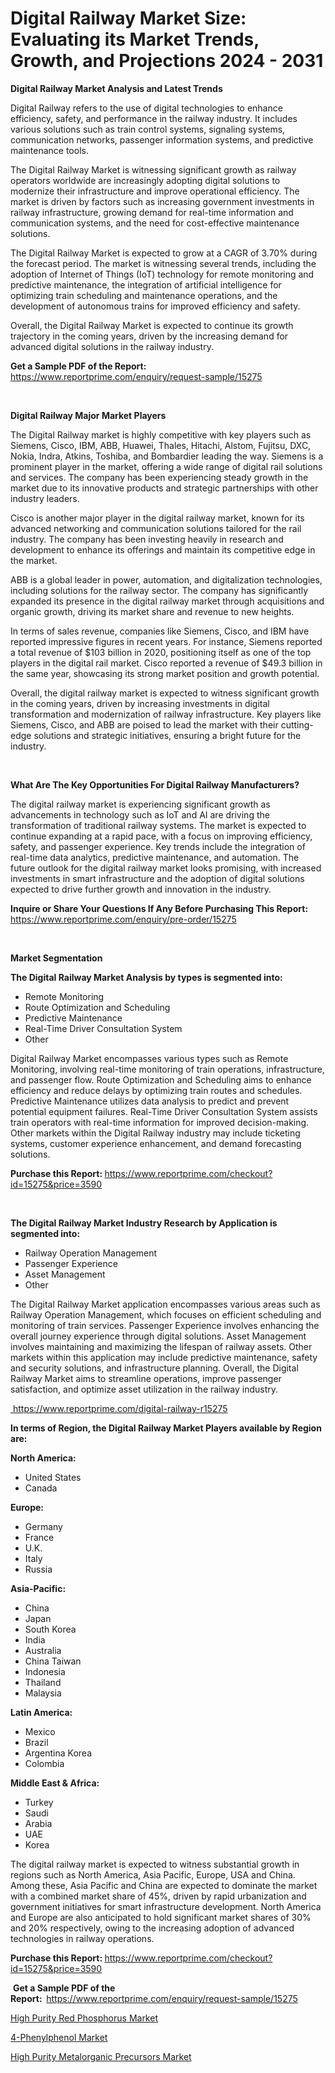 <p><h1>Digital Railway Market Size: Evaluating its Market Trends, Growth, and Projections 2024 - 2031</h1></p><p><strong>Digital Railway Market Analysis and Latest Trends</strong></p>
<p><p>Digital Railway refers to the use of digital technologies to enhance efficiency, safety, and performance in the railway industry. It includes various solutions such as train control systems, signaling systems, communication networks, passenger information systems, and predictive maintenance tools.</p><p>The Digital Railway Market is witnessing significant growth as railway operators worldwide are increasingly adopting digital solutions to modernize their infrastructure and improve operational efficiency. The market is driven by factors such as increasing government investments in railway infrastructure, growing demand for real-time information and communication systems, and the need for cost-effective maintenance solutions.</p><p>The Digital Railway Market is expected to grow at a CAGR of 3.70% during the forecast period. The market is witnessing several trends, including the adoption of Internet of Things (IoT) technology for remote monitoring and predictive maintenance, the integration of artificial intelligence for optimizing train scheduling and maintenance operations, and the development of autonomous trains for improved efficiency and safety.</p><p>Overall, the Digital Railway Market is expected to continue its growth trajectory in the coming years, driven by the increasing demand for advanced digital solutions in the railway industry.</p></p>
<p><strong>Get a Sample PDF of the Report:&nbsp;</strong> <a href="https://www.reportprime.com/enquiry/request-sample/15275">https://www.reportprime.com/enquiry/request-sample/15275</a></p>
<p>&nbsp;</p>
<p><strong>Digital Railway Major Market Players</strong></p>
<p><p>The Digital Railway market is highly competitive with key players such as Siemens, Cisco, IBM, ABB, Huawei, Thales, Hitachi, Alstom, Fujitsu, DXC, Nokia, Indra, Atkins, Toshiba, and Bombardier leading the way. Siemens is a prominent player in the market, offering a wide range of digital rail solutions and services. The company has been experiencing steady growth in the market due to its innovative products and strategic partnerships with other industry leaders.</p><p>Cisco is another major player in the digital railway market, known for its advanced networking and communication solutions tailored for the rail industry. The company has been investing heavily in research and development to enhance its offerings and maintain its competitive edge in the market.</p><p>ABB is a global leader in power, automation, and digitalization technologies, including solutions for the railway sector. The company has significantly expanded its presence in the digital railway market through acquisitions and organic growth, driving its market share and revenue to new heights.</p><p>In terms of sales revenue, companies like Siemens, Cisco, and IBM have reported impressive figures in recent years. For instance, Siemens reported a total revenue of $103 billion in 2020, positioning itself as one of the top players in the digital rail market. Cisco reported a revenue of $49.3 billion in the same year, showcasing its strong market position and growth potential.</p><p>Overall, the digital railway market is expected to witness significant growth in the coming years, driven by increasing investments in digital transformation and modernization of railway infrastructure. Key players like Siemens, Cisco, and ABB are poised to lead the market with their cutting-edge solutions and strategic initiatives, ensuring a bright future for the industry.</p></p>
<p>&nbsp;</p>
<p><strong>What Are The Key Opportunities For Digital Railway Manufacturers?</strong></p>
<p><p>The digital railway market is experiencing significant growth as advancements in technology such as IoT and AI are driving the transformation of traditional railway systems. The market is expected to continue expanding at a rapid pace, with a focus on improving efficiency, safety, and passenger experience. Key trends include the integration of real-time data analytics, predictive maintenance, and automation. The future outlook for the digital railway market looks promising, with increased investments in smart infrastructure and the adoption of digital solutions expected to drive further growth and innovation in the industry.</p></p>
<p><strong>Inquire or Share Your Questions If Any Before Purchasing This Report:</strong> <a href="https://www.reportprime.com/enquiry/pre-order/15275">https://www.reportprime.com/enquiry/pre-order/15275</a></p>
<p>&nbsp;</p>
<p><strong>Market Segmentation</strong></p>
<p><strong>The Digital Railway Market Analysis by types is segmented into:</strong></p>
<p><ul><li>Remote Monitoring</li><li>Route Optimization and Scheduling</li><li>Predictive Maintenance</li><li>Real-Time Driver Consultation System</li><li>Other</li></ul></p>
<p><p>Digital Railway Market encompasses various types such as Remote Monitoring, involving real-time monitoring of train operations, infrastructure, and passenger flow. Route Optimization and Scheduling aims to enhance efficiency and reduce delays by optimizing train routes and schedules. Predictive Maintenance utilizes data analysis to predict and prevent potential equipment failures. Real-Time Driver Consultation System assists train operators with real-time information for improved decision-making. Other markets within the Digital Railway industry may include ticketing systems, customer experience enhancement, and demand forecasting solutions.</p></p>
<p><strong>Purchase this Report:&nbsp;</strong><a href="https://www.reportprime.com/checkout?id=15275&price=3590">https://www.reportprime.com/checkout?id=15275&price=3590</a></p>
<p>&nbsp;</p>
<p><strong>The Digital Railway Market Industry Research by Application is segmented into:</strong></p>
<p><ul><li>Railway Operation Management</li><li>Passenger Experience</li><li>Asset Management</li><li>Other</li></ul></p>
<p><p>The Digital Railway Market application encompasses various areas such as Railway Operation Management, which focuses on efficient scheduling and monitoring of train services. Passenger Experience involves enhancing the overall journey experience through digital solutions. Asset Management involves maintaining and maximizing the lifespan of railway assets. Other markets within this application may include predictive maintenance, safety and security solutions, and infrastructure planning. Overall, the Digital Railway Market aims to streamline operations, improve passenger satisfaction, and optimize asset utilization in the railway industry.</p></p>
<p><a href="https://www.reportprime.com/digital-railway-r15275">&nbsp;https://www.reportprime.com/digital-railway-r15275</a></p>
<p><strong>In terms of Region, the Digital Railway Market Players available by Region are:</strong></p>
<p>
    <p> <strong> North America: </strong>
        <ul>
            <li>United States</li>
            <li>Canada</li>
        </ul>
        </p> 
    <p> <strong> Europe: </strong>
        <ul>
            <li>Germany</li>
            <li>France</li>
            <li>U.K.</li>
            <li>Italy</li>
            <li>Russia</li>
        </ul>
        </p> 
    <p> <strong> Asia-Pacific: </strong>
        <ul>
            <li>China</li>
            <li>Japan</li>
            <li>South Korea</li>
            <li>India</li>
            <li>Australia</li>
            <li>China Taiwan</li>
            <li>Indonesia</li>
            <li>Thailand</li>
            <li>Malaysia</li>
        </ul>
        </p> 
    <p> <strong> Latin America: </strong>
        <ul>
            <li>Mexico</li>
            <li>Brazil</li>
            <li>Argentina Korea</li>
            <li>Colombia</li>
        </ul>
        </p> 
    <p> <strong> Middle East & Africa: </strong>
        <ul>
            <li>Turkey</li>
            <li>Saudi</li>
            <li>Arabia</li>
            <li>UAE</li>
            <li>Korea</li>
        </ul>
    </p>
    </p>
<p><p>The digital railway market is expected to witness substantial growth in regions such as North America, Asia Pacific, Europe, USA and China. Among these, Asia Pacific and China are expected to dominate the market with a combined market share of 45%, driven by rapid urbanization and government initiatives for smart infrastructure development. North America and Europe are also anticipated to hold significant market shares of 30% and 20% respectively, owing to the increasing adoption of advanced technologies in railway operations.</p></p>
<p><strong>Purchase this Report: </strong><a href="https://www.reportprime.com/checkout?id=15275&price=3590">https://www.reportprime.com/checkout?id=15275&price=3590</a></p>
<p>&nbsp;<strong>Get a Sample PDF of the Report:&nbsp;&nbsp;</strong><a href="https://www.reportprime.com/enquiry/request-sample/15275">https://www.reportprime.com/enquiry/request-sample/15275</a></p>
<p><strong></strong></p>
<p><p><a href="https://www.linkedin.com/pulse/high-purity-red-phosphorus-market-offers-provide-insightful-ldg7e?trackingId=TqRx6BfisuG4cG5ut2osQg%3D%3D">High Purity Red Phosphorus Market</a></p><p><a href="https://www.linkedin.com/pulse/4-phenylphenol-market-size-share-amp-trends-analysis-report-application-yqm1e?trackingId=5QOyduZXsmeN1B32UjfLpQ%3D%3D">4-Phenylphenol Market</a></p><p><a href="https://www.linkedin.com/pulse/high-purity-metalorganic-precursors-market-provides-comprehensive-9dome?trackingId=gn2H9z6uMwWgLKZBDpDFKA%3D%3D">High Purity Metalorganic Precursors Market</a></p></p>